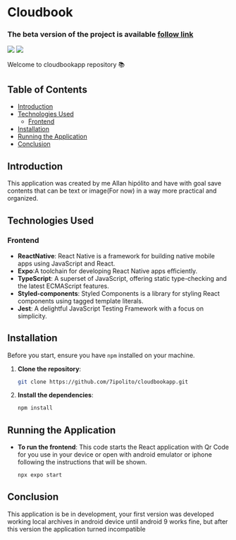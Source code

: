 # Cloudbook
### The beta version of the project is available [follow link](https://drive.google.com/file/d/1QJkF6yuLCVfN8b3xMBF_UiKoajPBNDBp/view?usp=drive_link)

<img loading="lazy" src="http://img.shields.io/static/v1?label=STATUS&message=DEVELOPMENT&color=BLUE&style=for-the-badge"/>
<img loading="lazy" src="https://img.shields.io/badge/Android-3DDC84?style=for-the-badge&logo=android&logoColor=white"/>

Welcome to cloudbookapp repository 📚

## Table of Contents

- [Introduction](#introduction)
- [Technologies Used](#technologies-used)
  - [Frontend](#frontend)
- [Installation](#installation)
- [Running the Application](#running-the-application)
- [Conclusion](#conclusion)

## Introduction

This application was created by me Allan hipólito and have with goal save contents that can be text or image(For now) in a way more practical and organized.


## Technologies Used

### Frontend
- **ReactNative**: React Native is a framework for building native mobile apps using JavaScript and React.
- **Expo**:A toolchain for developing React Native apps efficiently.
- **TypeScript**: A superset of JavaScript, offering static type-checking and the latest ECMAScript features.
- **Styled-components**: Styled Components is a library for styling React components using tagged template literals.
- **Jest**: A delightful JavaScript Testing Framework with a focus on simplicity.

## Installation

Before you start, ensure you have `npm` installed on your machine. 

1. **Clone the repository**:
   
   ```bash
   git clone https://github.com/7ipolito/cloudbookapp.git
   ```
2. **Install the dependencies**:

     ```bash
     npm install
     ```

## Running the Application

- **To run the frontend**:
This code starts the React application with Qr Code for you use in your device or open with android emulator or iphone following the instructions that will be shown.

  ```bash
  npx expo start
  ```

## Conclusion

This application is be in development, your first version was developed working local archives in android device until android 9 works fine, but after this version the application turned incompatible
